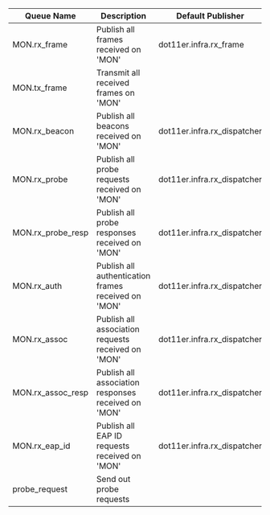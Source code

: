 | Queue Name        | Description                                          | Default Publisher           | Default Subscriber                  |
| ----------------- | ---------------------------------------------------- | --------------------------- | ----------------------------------- |
| MON.rx_frame      | Publish all frames received on 'MON'                 | dot11er.infra.rx_frame      |                                     |
| MON.tx_frame      | Transmit all received frames  on 'MON'               |                             | dot11er.infra.tx_frame              |
| MON.rx_beacon     | Publish all beacons received on 'MON'                | dot11er.infra.rx_dispatcher |                                     |
| MON.rx_probe      | Publish all probe requests received on 'MON'         | dot11er.infra.rx_dispatcher |                                     |
| MON.rx_probe_resp | Publish all probe responses received on 'MON'        | dot11er.infra.rx_dispatcher |                                     |
| MON.rx_auth       | Publish all authentication frames received on 'MON'  | dot11er.infra.rx_dispatcher |                                     |
| MON.rx_assoc      | Publish all association requests received on 'MON'   | dot11er.infra.rx_dispatcher |                                     |
| MON.rx_assoc_resp | Publish all association responses received on 'MON'  | dot11er.infra.rx_dispatcher |                                     |
| MON.rx_eap_id     | Publish all EAP ID requests received on 'MON'        | dot11er.infra.rx_dispatcher |                                     |
| probe_request     | Send out probe requests                              |                             | dot11er.state_machine.probe_request |
